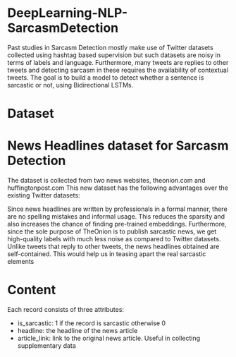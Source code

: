 # DeepLearning-NLP-SarcasmDetection
Past studies in Sarcasm Detection mostly make use of Twitter datasets collected using hashtag based supervision but such datasets are noisy in terms of labels and language. Furthermore, many tweets are replies to other tweets and detecting sarcasm in these requires the availability of contextual tweets.  The goal is to build a model to detect whether a sentence is sarcastic or not, using Bidirectional LSTMs.


# Dataset
# News Headlines dataset for Sarcasm Detection
The dataset is collected from two news websites, theonion.com and huffingtonpost.com
This new dataset has the following advantages over the existing Twitter datasets:

Since news headlines are written by professionals in a formal manner, there are no spelling mistakes and informal usage. This reduces the sparsity and also increases the chance of finding pre-trained embeddings.
Furthermore, since the sole purpose of TheOnion is to publish sarcastic news, we get high-quality labels with much less noise as compared to Twitter datasets.
Unlike tweets that reply to other tweets, the news headlines obtained are self-contained. This would help us in teasing apart the real sarcastic elements

# Content
Each record consists of three attributes:
-	is_sarcastic: 1 if the record is sarcastic otherwise 0
-	headline: the headline of the news article
-	article_link: link to the original news article. Useful in collecting supplementary data
